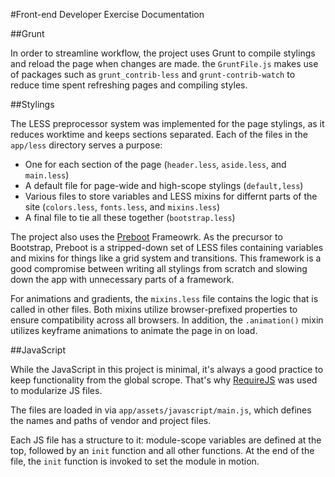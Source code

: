 #Front-end Developer Exercise Documentation

##Grunt

In order to streamline workflow, the project uses Grunt to compile stylings and reload the page when changes are made. the `GruntFile.js` makes use of packages such as `grunt_contrib-less` and `grunt-contrib-watch` to reduce time spent refreshing pages and compiling styles.

##Stylings

The LESS preprocessor system was implemented for the page stylings, as it reduces worktime and keeps sections separated. Each of the files in the `app/less` directory serves a purpose:
* One for each section of the page (`header.less`, `aside.less`, and `main.less`)
* A default file for page-wide and high-scope stylings (`default,less`)
* Various files to store variables and LESS mixins for differnt parts of the site (`colors.less`, `fonts.less`, and `mixins.less`)
* A final file to tie all these together (`bootstrap.less`)

The project also uses the [Preboot](http://getpreboot.com/) Frameowrk. As the precursor to Bootstrap, Preboot is a stripped-down set of LESS files containing variables and mixins for things like a grid system and transitions. This framework is a good compromise between writing all stylings from scratch and slowing down the app with unnecessary parts of a framework.

For animations and gradients, the `mixins.less` file contains the logic that is called in other files. Both mixins utilize browser-prefixed properties to ensure compatibility across all browsers. In addition, the `.animation()` mixin utilizes keyframe animations to animate the page in on load.

##JavaScript

While the JavaScript in this project is minimal, it's always a good practice to keep functionality from the global scrope. That's why [RequireJS](http://requirejs.org/) was used to modularize JS files.

The files are loaded in via `app/assets/javascript/main.js`, which defines the names and paths of vendor and project files.

Each JS file has a structure to it: module-scope variables are defined at the top, followed by an `init` function and all other functions. At the end of the file, the `init` function is invoked to set the module in motion.